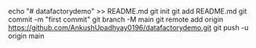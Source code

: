 echo "# datafactorydemo" >> README.md
  git init
  git add README.md
  git commit -m "first commit"
  git branch -M main
  git remote add origin https://github.com/AnkushUpadhyay0196/datafactorydemo.git
  git push -u origin main
